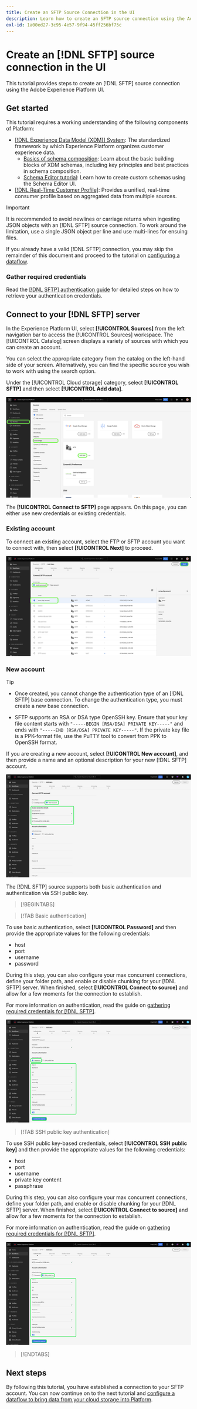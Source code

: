 ```yaml
---
title: Create an SFTP Source Connection in the UI
description: Learn how to create an SFTP source connection using the Adobe Experience Platform UI.
exl-id: 1a00ed27-3c95-4e57-9f94-45ff256bf75c
---
```

# Create an [!DNL SFTP] source connection in the UI

This tutorial provides steps to create an [!DNL SFTP] source connection using the Adobe Experience Platform UI.

## Get started

This tutorial requires a working understanding of the following components of Platform:

* [[!DNL Experience Data Model (XDM)] System](../../../../../xdm/home.md): The standardized framework by which Experience Platform organizes customer experience data.
  * [Basics of schema composition](../../../../../xdm/schema/composition.md): Learn about the basic building blocks of XDM schemas, including key principles and best practices in schema composition.
  * [Schema Editor tutorial](../../../../../xdm/tutorials/create-schema-ui.md): Learn how to create custom schemas using the Schema Editor UI.
* [[!DNL Real-Time Customer Profile]](../../../../../profile/home.md): Provides a unified, real-time consumer profile based on aggregated data from multiple sources.

>[!IMPORTANT]
>
>It is recommended to avoid newlines or carriage returns when ingesting JSON objects with an [!DNL SFTP] source connection. To work around the limitation, use a single JSON object per line and use multi-lines for ensuing files.

If you already have a valid [!DNL SFTP] connection, you may skip the remainder of this document and proceed to the tutorial on [configuring a dataflow](../../dataflow/batch/cloud-storage.md).

### Gather required credentials

Read the [[!DNL SFTP] authentication guide](../../../../connectors/cloud-storage/sftp.md#gather-required-credentials) for detailed steps on how to retrieve your authentication credentials.

## Connect to your [!DNL SFTP] server

In the Experience Platform UI, select **[!UICONTROL Sources]** from the left navigation bar to access the [!UICONTROL Sources] workspace. The [!UICONTROL Catalog] screen displays a variety of sources with which you can create an account.

You can select the appropriate category from the catalog on the left-hand side of your screen. Alternatively, you can find the specific source you wish to work with using the search option.

Under the [!UICONTROL Cloud storage] category, select **[!UICONTROL SFTP]** and then select **[!UICONTROL Add data]**.

![The Experience Platform sources catalog with the SFTP source selected.](../../../../images/tutorials/create/sftp/catalog.png)

The **[!UICONTROL Connect to SFTP]** page appears. On this page, you can either use new credentials or existing credentials.

### Existing account

To connect an existing account, select the FTP or SFTP account you want to connect with, then select **[!UICONTROL Next]** to proceed.

![A list of existing SFTP accounts on the Experience Platform UI.](../../../../images/tutorials/create/sftp/existing.png)

### New account

>[!TIP]
>
>* Once created, you cannot change the authentication type of an [!DNL SFTP] base connection. To change the authentication type, you must create a new base connection.
>
>* SFTP supports an RSA or DSA type OpenSSH key. Ensure that your key file content starts with `"-----BEGIN [RSA/DSA] PRIVATE KEY-----"` and ends with `"-----END [RSA/DSA] PRIVATE KEY-----"`. If the private key file is a PPK-format file, use the PuTTY tool to convert from PPK to OpenSSH format.

If you are creating a new account, select **[!UICONTROL New account]**, and then provide a name and an optional description for your new [!DNL SFTP] account.

![The new account screen for SFTP](../../../../images/tutorials/create/sftp/new.png)

The [!DNL SFTP] source supports both basic authentication and authentication via SSH public key.

>[!BEGINTABS]

>[!TAB Basic authentication]

To use basic authentication, select **[!UICONTROL Password]** and then provide the appropriate values for the following credentials:

* host
* port
* username
* password

During this step, you can also configure your max concurrent connections, define your folder path, and enable or disable chunking for your [!DNL SFTP] server. When finished, select **[!UICONTROL Connect to source]** and allow for a few moments for the connection to establish.

For more information on authentication, read the guide on [gathering required credentials for [!DNL SFTP]](../../../../connectors/cloud-storage/sftp.md#gather-required-credentials).

![The new account screen for the SFTP source using basic authentication](../../../../images/tutorials/create/sftp/password.png)

>[!TAB SSH public key authentication]

To use SSH public key-based credentials, select **[!UICONTROL SSH public key]**  and then provide the appropriate values for the following credentials:

* host
* port
* username
* private key content
* passphrase

During this step, you can also configure your max concurrent connections, define your folder path, and enable or disable chunking for your [!DNL SFTP] server. When finished, select **[!UICONTROL Connect to source]** and allow for a few moments for the connection to establish.

For more information on authentication, read the guide on [gathering required credentials for [!DNL SFTP]](../../../../connectors/cloud-storage/sftp.md#gather-required-credentials).

![The new account screen for the SFTP source using SSH public key.](../../../../images/tutorials/create/sftp/ssh.png)

>[!ENDTABS]

## Next steps

By following this tutorial, you have established a connection to your SFTP account. You can now continue on to the next tutorial and [configure a dataflow to bring data from your cloud storage into Platform](../../dataflow/batch/cloud-storage.md).
